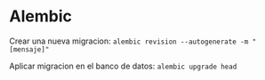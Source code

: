 # Alembic

Crear una nueva migracion:
`alembic revision --autogenerate -m "[mensaje]"`

Aplicar migracion en el banco de datos:
`alembic upgrade head`